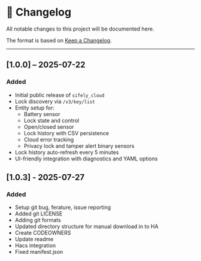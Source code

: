 # 📝 Changelog

All notable changes to this project will be documented here.

The format is based on [Keep a Changelog](https://keepachangelog.com/en/1.0.0/).

---

## [1.0.0] – 2025-07-22

### Added
- Initial public release of `sifely_cloud`
- Lock discovery via `/v3/key/list`
- Entity setup for:
  - Battery sensor
  - Lock state and control
  - Open/closed sensor
  - Lock history with CSV persistence
  - Cloud error tracking
  - Privacy lock and tamper alert binary sensors
- Lock history auto-refresh every 5 minutes
- UI-friendly integration with diagnostics and YAML options


## [1.0.3] - 2025-07-27

### Added
- Setup git bug, ferature, issue reporting
- Added git LICENSE
- Adding git formats
- Updated directory structure for manual download in to HA
- Create CODEOWNERS
- Update readme
- Hacs integration
- Fixed manifest.json


